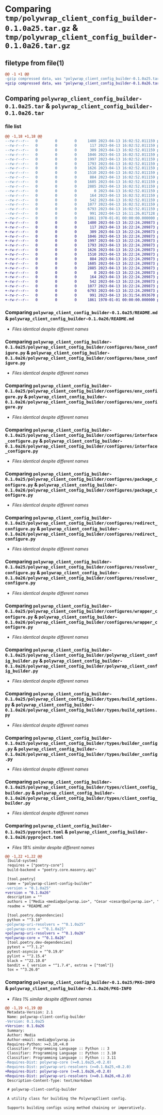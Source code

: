 # Comparing `tmp/polywrap_client_config_builder-0.1.0a25.tar.gz` & `tmp/polywrap_client_config_builder-0.1.0a26.tar.gz`

## filetype from file(1)

```diff
@@ -1 +1 @@
-gzip compressed data, was "polywrap_client_config_builder-0.1.0a25.tar", max compression
+gzip compressed data, was "polywrap_client_config_builder-0.1.0a26.tar", max compression
```

## Comparing `polywrap_client_config_builder-0.1.0a25.tar` & `polywrap_client_config_builder-0.1.0a26.tar`

### file list

```diff
@@ -1,18 +1,18 @@
--rw-r--r--   0        0        0     1400 2023-04-13 16:02:52.011159 polywrap_client_config_builder-0.1.0a25/README.md
--rw-r--r--   0        0        0      117 2023-04-13 16:02:52.011159 polywrap_client_config_builder-0.1.0a25/polywrap_client_config_builder/__init__.py
--rw-r--r--   0        0        0      309 2023-04-13 16:02:52.011159 polywrap_client_config_builder-0.1.0a25/polywrap_client_config_builder/configures/__init__.py
--rw-r--r--   0        0        0     1046 2023-04-13 16:02:52.011159 polywrap_client_config_builder-0.1.0a25/polywrap_client_config_builder/configures/base_configure.py
--rw-r--r--   0        0        0     1997 2023-04-13 16:02:52.011159 polywrap_client_config_builder-0.1.0a25/polywrap_client_config_builder/configures/env_configure.py
--rw-r--r--   0        0        0     1793 2023-04-13 16:02:52.011159 polywrap_client_config_builder-0.1.0a25/polywrap_client_config_builder/configures/interface_configure.py
--rw-r--r--   0        0        0     1626 2023-04-13 16:02:52.011159 polywrap_client_config_builder-0.1.0a25/polywrap_client_config_builder/configures/package_configure.py
--rw-r--r--   0        0        0     1510 2023-04-13 16:02:52.011159 polywrap_client_config_builder-0.1.0a25/polywrap_client_config_builder/configures/redirect_configure.py
--rw-r--r--   0        0        0      884 2023-04-13 16:02:52.011159 polywrap_client_config_builder-0.1.0a25/polywrap_client_config_builder/configures/resolver_configure.py
--rw-r--r--   0        0        0     1605 2023-04-13 16:02:52.011159 polywrap_client_config_builder-0.1.0a25/polywrap_client_config_builder/configures/wrapper_configure.py
--rw-r--r--   0        0        0     2885 2023-04-13 16:02:52.011159 polywrap_client_config_builder-0.1.0a25/polywrap_client_config_builder/polywrap_client_config_builder.py
--rw-r--r--   0        0        0        0 2023-04-13 16:02:52.011159 polywrap_client_config_builder-0.1.0a25/polywrap_client_config_builder/py.typed
--rw-r--r--   0        0        0      164 2023-04-13 16:02:52.011159 polywrap_client_config_builder-0.1.0a25/polywrap_client_config_builder/types/__init__.py
--rw-r--r--   0        0        0      542 2023-04-13 16:02:52.011159 polywrap_client_config_builder-0.1.0a25/polywrap_client_config_builder/types/build_options.py
--rw-r--r--   0        0        0     1077 2023-04-13 16:02:52.011159 polywrap_client_config_builder-0.1.0a25/polywrap_client_config_builder/types/builder_config.py
--rw-r--r--   0        0        0     6793 2023-04-13 16:02:52.011159 polywrap_client_config_builder-0.1.0a25/polywrap_client_config_builder/types/client_config_builder.py
--rw-r--r--   0        0        0      991 2023-04-13 16:11:26.017128 polywrap_client_config_builder-0.1.0a25/pyproject.toml
--rw-r--r--   0        0        0     1861 1970-01-01 00:00:00.000000 polywrap_client_config_builder-0.1.0a25/PKG-INFO
+-rw-r--r--   0        0        0     1400 2023-04-13 16:22:24.209873 polywrap_client_config_builder-0.1.0a26/README.md
+-rw-r--r--   0        0        0      117 2023-04-13 16:22:24.209873 polywrap_client_config_builder-0.1.0a26/polywrap_client_config_builder/__init__.py
+-rw-r--r--   0        0        0      309 2023-04-13 16:22:24.209873 polywrap_client_config_builder-0.1.0a26/polywrap_client_config_builder/configures/__init__.py
+-rw-r--r--   0        0        0     1046 2023-04-13 16:22:24.209873 polywrap_client_config_builder-0.1.0a26/polywrap_client_config_builder/configures/base_configure.py
+-rw-r--r--   0        0        0     1997 2023-04-13 16:22:24.209873 polywrap_client_config_builder-0.1.0a26/polywrap_client_config_builder/configures/env_configure.py
+-rw-r--r--   0        0        0     1793 2023-04-13 16:22:24.209873 polywrap_client_config_builder-0.1.0a26/polywrap_client_config_builder/configures/interface_configure.py
+-rw-r--r--   0        0        0     1626 2023-04-13 16:22:24.209873 polywrap_client_config_builder-0.1.0a26/polywrap_client_config_builder/configures/package_configure.py
+-rw-r--r--   0        0        0     1510 2023-04-13 16:22:24.209873 polywrap_client_config_builder-0.1.0a26/polywrap_client_config_builder/configures/redirect_configure.py
+-rw-r--r--   0        0        0      884 2023-04-13 16:22:24.209873 polywrap_client_config_builder-0.1.0a26/polywrap_client_config_builder/configures/resolver_configure.py
+-rw-r--r--   0        0        0     1605 2023-04-13 16:22:24.209873 polywrap_client_config_builder-0.1.0a26/polywrap_client_config_builder/configures/wrapper_configure.py
+-rw-r--r--   0        0        0     2885 2023-04-13 16:22:24.209873 polywrap_client_config_builder-0.1.0a26/polywrap_client_config_builder/polywrap_client_config_builder.py
+-rw-r--r--   0        0        0        0 2023-04-13 16:22:24.209873 polywrap_client_config_builder-0.1.0a26/polywrap_client_config_builder/py.typed
+-rw-r--r--   0        0        0      164 2023-04-13 16:22:24.209873 polywrap_client_config_builder-0.1.0a26/polywrap_client_config_builder/types/__init__.py
+-rw-r--r--   0        0        0      542 2023-04-13 16:22:24.209873 polywrap_client_config_builder-0.1.0a26/polywrap_client_config_builder/types/build_options.py
+-rw-r--r--   0        0        0     1077 2023-04-13 16:22:24.209873 polywrap_client_config_builder-0.1.0a26/polywrap_client_config_builder/types/builder_config.py
+-rw-r--r--   0        0        0     6793 2023-04-13 16:22:24.209873 polywrap_client_config_builder-0.1.0a26/polywrap_client_config_builder/types/client_config_builder.py
+-rw-r--r--   0        0        0      991 2023-04-13 16:31:54.093670 polywrap_client_config_builder-0.1.0a26/pyproject.toml
+-rw-r--r--   0        0        0     1861 1970-01-01 00:00:00.000000 polywrap_client_config_builder-0.1.0a26/PKG-INFO
```

### Comparing `polywrap_client_config_builder-0.1.0a25/README.md` & `polywrap_client_config_builder-0.1.0a26/README.md`

 * *Files identical despite different names*

### Comparing `polywrap_client_config_builder-0.1.0a25/polywrap_client_config_builder/configures/base_configure.py` & `polywrap_client_config_builder-0.1.0a26/polywrap_client_config_builder/configures/base_configure.py`

 * *Files identical despite different names*

### Comparing `polywrap_client_config_builder-0.1.0a25/polywrap_client_config_builder/configures/env_configure.py` & `polywrap_client_config_builder-0.1.0a26/polywrap_client_config_builder/configures/env_configure.py`

 * *Files identical despite different names*

### Comparing `polywrap_client_config_builder-0.1.0a25/polywrap_client_config_builder/configures/interface_configure.py` & `polywrap_client_config_builder-0.1.0a26/polywrap_client_config_builder/configures/interface_configure.py`

 * *Files identical despite different names*

### Comparing `polywrap_client_config_builder-0.1.0a25/polywrap_client_config_builder/configures/package_configure.py` & `polywrap_client_config_builder-0.1.0a26/polywrap_client_config_builder/configures/package_configure.py`

 * *Files identical despite different names*

### Comparing `polywrap_client_config_builder-0.1.0a25/polywrap_client_config_builder/configures/redirect_configure.py` & `polywrap_client_config_builder-0.1.0a26/polywrap_client_config_builder/configures/redirect_configure.py`

 * *Files identical despite different names*

### Comparing `polywrap_client_config_builder-0.1.0a25/polywrap_client_config_builder/configures/resolver_configure.py` & `polywrap_client_config_builder-0.1.0a26/polywrap_client_config_builder/configures/resolver_configure.py`

 * *Files identical despite different names*

### Comparing `polywrap_client_config_builder-0.1.0a25/polywrap_client_config_builder/configures/wrapper_configure.py` & `polywrap_client_config_builder-0.1.0a26/polywrap_client_config_builder/configures/wrapper_configure.py`

 * *Files identical despite different names*

### Comparing `polywrap_client_config_builder-0.1.0a25/polywrap_client_config_builder/polywrap_client_config_builder.py` & `polywrap_client_config_builder-0.1.0a26/polywrap_client_config_builder/polywrap_client_config_builder.py`

 * *Files identical despite different names*

### Comparing `polywrap_client_config_builder-0.1.0a25/polywrap_client_config_builder/types/build_options.py` & `polywrap_client_config_builder-0.1.0a26/polywrap_client_config_builder/types/build_options.py`

 * *Files identical despite different names*

### Comparing `polywrap_client_config_builder-0.1.0a25/polywrap_client_config_builder/types/builder_config.py` & `polywrap_client_config_builder-0.1.0a26/polywrap_client_config_builder/types/builder_config.py`

 * *Files identical despite different names*

### Comparing `polywrap_client_config_builder-0.1.0a25/polywrap_client_config_builder/types/client_config_builder.py` & `polywrap_client_config_builder-0.1.0a26/polywrap_client_config_builder/types/client_config_builder.py`

 * *Files identical despite different names*

### Comparing `polywrap_client_config_builder-0.1.0a25/pyproject.toml` & `polywrap_client_config_builder-0.1.0a26/pyproject.toml`

 * *Files 18% similar despite different names*

```diff
@@ -1,22 +1,22 @@
 [build-system]
 requires = ["poetry-core"]
 build-backend = "poetry.core.masonry.api"
 
 [tool.poetry]
 name = "polywrap-client-config-builder"
-version = "0.1.0a25"
+version = "0.1.0a26"
 description = ""
 authors = ["Media <media@polywrap.io>", "Cesar <cesar@polywrap.io>", "Niraj <niraj@polywrap.io>"]
 readme = "README.md"
 
 [tool.poetry.dependencies]
 python = "^3.10"
-polywrap-uri-resolvers = "^0.1.0a25"
-polywrap-core = "^0.1.0a25"
+polywrap-uri-resolvers = "^0.1.0a26"
+polywrap-core = "^0.1.0a26"
 [tool.poetry.dev-dependencies]
 pytest = "^7.1.2"
 pytest-asyncio = "^0.19.0"
 pylint = "^2.15.4"
 black = "^22.10.0"
 bandit = { version = "^1.7.4", extras = ["toml"]}
 tox = "^3.26.0"
```

### Comparing `polywrap_client_config_builder-0.1.0a25/PKG-INFO` & `polywrap_client_config_builder-0.1.0a26/PKG-INFO`

 * *Files 1% similar despite different names*

```diff
@@ -1,19 +1,19 @@
 Metadata-Version: 2.1
 Name: polywrap-client-config-builder
-Version: 0.1.0a25
+Version: 0.1.0a26
 Summary: 
 Author: Media
 Author-email: media@polywrap.io
 Requires-Python: >=3.10,<4.0
 Classifier: Programming Language :: Python :: 3
 Classifier: Programming Language :: Python :: 3.10
 Classifier: Programming Language :: Python :: 3.11
-Requires-Dist: polywrap-core (>=0.1.0a25,<0.2.0)
-Requires-Dist: polywrap-uri-resolvers (>=0.1.0a25,<0.2.0)
+Requires-Dist: polywrap-core (>=0.1.0a26,<0.2.0)
+Requires-Dist: polywrap-uri-resolvers (>=0.1.0a26,<0.2.0)
 Description-Content-Type: text/markdown
 
 # polywrap-client-config-builder
 
 A utility class for building the PolywrapClient config. 
 
 Supports building configs using method chaining or imperatively.
```

